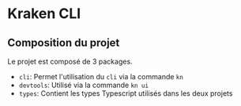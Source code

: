 # Kraken CLI

## Composition du projet

Le projet est composé de 3 packages.

- `cli`: Permet l'utilisation du `cli` via la commande `kn`
- `devtools`: Utilisé via la commande `kn ui`
- `types`: Contient les types Typescript utilisés dans les deux projets
